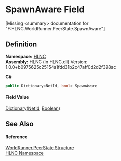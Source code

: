 # SpawnAware Field


\[Missing &lt;summary&gt; documentation for "F:HLNC.WorldRunner.PeerState.SpawnAware"\]



## Definition
**Namespace:** <a href="N_HLNC">HLNC</a>  
**Assembly:** HLNC (in HLNC.dll) Version: 1.0.0+b0975625c25154a1fdd31b2c47aff0d2d2f398ac

**C#**
``` C#
public Dictionary<NetId, bool> SpawnAware
```



#### Field Value
<a href="https://learn.microsoft.com/dotnet/api/system.collections.generic.dictionary-2" target="_blank" rel="noopener noreferrer">Dictionary</a>(<a href="T_HLNC_NetId">NetId</a>, <a href="https://learn.microsoft.com/dotnet/api/system.boolean" target="_blank" rel="noopener noreferrer">Boolean</a>)

## See Also


#### Reference
<a href="T_HLNC_WorldRunner_PeerState">WorldRunner.PeerState Structure</a>  
<a href="N_HLNC">HLNC Namespace</a>  
